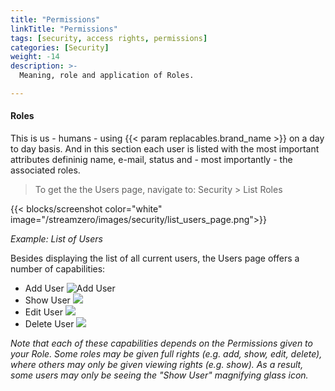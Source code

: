 ```yaml
---
title: "Permissions"
linkTitle: "Permissions"
tags: [security, access rights, permissions] 
categories: [Security]
weight: -14
description: >-
  Meaning, role and application of Roles.

---
```


#### Roles

This is us - humans - using {{< param replacables.brand_name  >}} on a day to day basis. And in this section each user is listed with the most important attributes defininig name, e-mail, status and - most importantly - the associated roles.

> To get the the Users page, navigate to: Security > List Roles

{{< blocks/screenshot color="white" image="/streamzero/images/security/list_users_page.png">}} 

*Example: List of Users*

Besides displaying the list of all current users, the Users page offers a number of capabilities:

- Add User ![Add User](../../../../../../../images/add_icon.png) 
- Show User ![](../../../../../../../images/view_icon.png)
- Edit User ![](../../../../../../../images/edit_icon.png)
- Delete User ![](../../../../../../../images/delete_icon.png)

*Note that each of these capabilities depends on the Permissions given to your Role. Some roles may be given full rights (e.g. add, show, edit, delete), where others may only be given viewing rights (e.g. show). As a result, some users may only be seeing the "Show User" magnifying glass icon.*

